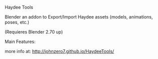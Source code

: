 Haydee Tools

Blender an addon to Export/Import Haydee assets (models, animations, poses, etc.) 

(Requieres Blender 2.70 up)

Main Features:

more info at: http://johnzero7.github.io/HaydeeTools/
